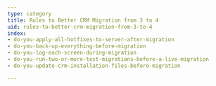 ```yaml
---
type: category
title: Rules to Better CRM Migration from 3 to 4
uid: rules-to-better-crm-migration-from-3-to-4
index:
- do-you-apply-all-hotfixes-to-server-after-migration
- do-you-back-up-everything-before-migration
- do-you-log-each-screen-during-migration
- do-you-run-two-or-more-test-migrations-before-a-live-migration
- do-you-update-crm-installation-files-before-migration

---
```


​​


